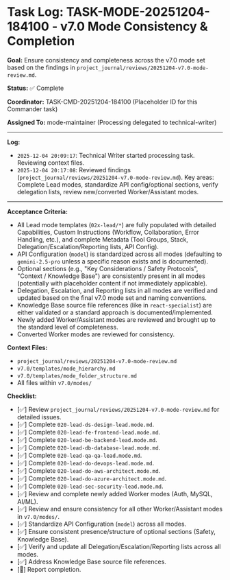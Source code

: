 # Task Log: TASK-MODE-20251204-184100 - v7.0 Mode Consistency & Completion

**Goal:** Ensure consistency and completeness across the v7.0 mode set based on the findings in `project_journal/reviews/20251204-v7.0-mode-review.md`.

**Status:** ✅ Complete

**Coordinator:** TASK-CMD-20251204-184100 (Placeholder ID for this Commander task)

**Assigned To:** mode-maintainer (Processing delegated to technical-writer)

---
**Log:**
*   `2025-12-04 20:09:17`: Technical Writer started processing task. Reviewing context files.
*   `2025-12-04 20:17:08`: Reviewed findings (`project_journal/reviews/20251204-v7.0-mode-review.md`). Key areas: Complete Lead modes, standardize API config/optional sections, verify delegation lists, review new/converted Worker/Assistant modes.
---
**Acceptance Criteria:**
*   All Lead mode templates (`02x-lead/*`) are fully populated with detailed Capabilities, Custom Instructions (Workflow, Collaboration, Error Handling, etc.), and complete Metadata (Tool Groups, Stack, Delegation/Escalation/Reporting lists, API Config).
*   API Configuration (`model`) is standardized across all modes (defaulting to `gemini-2.5-pro` unless a specific reason exists and is documented).
*   Optional sections (e.g., "Key Considerations / Safety Protocols", "Context / Knowledge Base") are consistently present in all modes (potentially with placeholder content if not immediately applicable).
*   Delegation, Escalation, and Reporting lists in all modes are verified and updated based on the final v7.0 mode set and naming conventions.
*   Knowledge Base source file references (like in `react-specialist`) are either validated or a standard approach is documented/implemented.
*   Newly added Worker/Assistant modes are reviewed and brought up to the standard level of completeness.
*   Converted Worker modes are reviewed for consistency.

**Context Files:**
*   `project_journal/reviews/20251204-v7.0-mode-review.md`
*   `v7.0/templates/mode_hierarchy.md`
*   `v7.0/templates/mode_folder_structure.md`
*   All files within `v7.0/modes/`

**Checklist:**
- [✅] Review `project_journal/reviews/20251204-v7.0-mode-review.md` for detailed issues.
- [✅] Complete `020-lead-ds-design-lead.mode.md`.
- [✅] Complete `020-lead-fe-frontend-lead.mode.md`.
- [✅] Complete `020-lead-be-backend-lead.mode.md`.
- [✅] Complete `020-lead-db-database-lead.mode.md`.
- [✅] Complete `020-lead-qa-qa-lead.mode.md`.
- [✅] Complete `020-lead-do-devops-lead.mode.md`.
- [✅] Complete `020-lead-do-aws-architect.mode.md`.
- [✅] Complete `020-lead-do-azure-architect.mode.md`.
- [✅] Complete `020-lead-sec-security-lead.mode.md`.
- [✅] Review and complete newly added Worker modes (Auth, MySQL, AI/ML).
- [✅] Review and ensure consistency for all other Worker/Assistant modes in `v7.0/modes/`.
- [✅] Standardize API Configuration (`model`) across all modes.
- [✅] Ensure consistent presence/structure of optional sections (Safety, Knowledge Base).
- [✅] Verify and update all Delegation/Escalation/Reporting lists across all modes.
- [✅] Address Knowledge Base source file references.
- [📣] Report completion.
